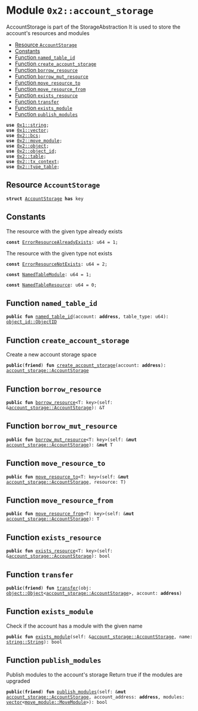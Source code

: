 
<a name="0x2_account_storage"></a>

# Module `0x2::account_storage`

AccountStorage is part of the StorageAbstraction
It is used to store the account's resources and modules


-  [Resource `AccountStorage`](#0x2_account_storage_AccountStorage)
-  [Constants](#@Constants_0)
-  [Function `named_table_id`](#0x2_account_storage_named_table_id)
-  [Function `create_account_storage`](#0x2_account_storage_create_account_storage)
-  [Function `borrow_resource`](#0x2_account_storage_borrow_resource)
-  [Function `borrow_mut_resource`](#0x2_account_storage_borrow_mut_resource)
-  [Function `move_resource_to`](#0x2_account_storage_move_resource_to)
-  [Function `move_resource_from`](#0x2_account_storage_move_resource_from)
-  [Function `exists_resource`](#0x2_account_storage_exists_resource)
-  [Function `transfer`](#0x2_account_storage_transfer)
-  [Function `exists_module`](#0x2_account_storage_exists_module)
-  [Function `publish_modules`](#0x2_account_storage_publish_modules)


<pre><code><b>use</b> <a href="">0x1::string</a>;
<b>use</b> <a href="">0x1::vector</a>;
<b>use</b> <a href="bcs.md#0x2_bcs">0x2::bcs</a>;
<b>use</b> <a href="move_module.md#0x2_move_module">0x2::move_module</a>;
<b>use</b> <a href="object.md#0x2_object">0x2::object</a>;
<b>use</b> <a href="object_id.md#0x2_object_id">0x2::object_id</a>;
<b>use</b> <a href="table.md#0x2_table">0x2::table</a>;
<b>use</b> <a href="tx_context.md#0x2_tx_context">0x2::tx_context</a>;
<b>use</b> <a href="type_table.md#0x2_type_table">0x2::type_table</a>;
</code></pre>



<a name="0x2_account_storage_AccountStorage"></a>

## Resource `AccountStorage`



<pre><code><b>struct</b> <a href="account_storage.md#0x2_account_storage_AccountStorage">AccountStorage</a> <b>has</b> key
</code></pre>



<a name="@Constants_0"></a>

## Constants


<a name="0x2_account_storage_ErrorResourceAlreadyExists"></a>

The resource with the given type already exists


<pre><code><b>const</b> <a href="account_storage.md#0x2_account_storage_ErrorResourceAlreadyExists">ErrorResourceAlreadyExists</a>: u64 = 1;
</code></pre>



<a name="0x2_account_storage_ErrorResourceNotExists"></a>

The resource with the given type not exists


<pre><code><b>const</b> <a href="account_storage.md#0x2_account_storage_ErrorResourceNotExists">ErrorResourceNotExists</a>: u64 = 2;
</code></pre>



<a name="0x2_account_storage_NamedTableModule"></a>



<pre><code><b>const</b> <a href="account_storage.md#0x2_account_storage_NamedTableModule">NamedTableModule</a>: u64 = 1;
</code></pre>



<a name="0x2_account_storage_NamedTableResource"></a>



<pre><code><b>const</b> <a href="account_storage.md#0x2_account_storage_NamedTableResource">NamedTableResource</a>: u64 = 0;
</code></pre>



<a name="0x2_account_storage_named_table_id"></a>

## Function `named_table_id`



<pre><code><b>public</b> <b>fun</b> <a href="account_storage.md#0x2_account_storage_named_table_id">named_table_id</a>(account: <b>address</b>, table_type: u64): <a href="object_id.md#0x2_object_id_ObjectID">object_id::ObjectID</a>
</code></pre>



<a name="0x2_account_storage_create_account_storage"></a>

## Function `create_account_storage`

Create a new account storage space


<pre><code><b>public</b>(<b>friend</b>) <b>fun</b> <a href="account_storage.md#0x2_account_storage_create_account_storage">create_account_storage</a>(account: <b>address</b>): <a href="account_storage.md#0x2_account_storage_AccountStorage">account_storage::AccountStorage</a>
</code></pre>



<a name="0x2_account_storage_borrow_resource"></a>

## Function `borrow_resource`



<pre><code><b>public</b> <b>fun</b> <a href="account_storage.md#0x2_account_storage_borrow_resource">borrow_resource</a>&lt;T: key&gt;(self: &<a href="account_storage.md#0x2_account_storage_AccountStorage">account_storage::AccountStorage</a>): &T
</code></pre>



<a name="0x2_account_storage_borrow_mut_resource"></a>

## Function `borrow_mut_resource`



<pre><code><b>public</b> <b>fun</b> <a href="account_storage.md#0x2_account_storage_borrow_mut_resource">borrow_mut_resource</a>&lt;T: key&gt;(self: &<b>mut</b> <a href="account_storage.md#0x2_account_storage_AccountStorage">account_storage::AccountStorage</a>): &<b>mut</b> T
</code></pre>



<a name="0x2_account_storage_move_resource_to"></a>

## Function `move_resource_to`



<pre><code><b>public</b> <b>fun</b> <a href="account_storage.md#0x2_account_storage_move_resource_to">move_resource_to</a>&lt;T: key&gt;(self: &<b>mut</b> <a href="account_storage.md#0x2_account_storage_AccountStorage">account_storage::AccountStorage</a>, resource: T)
</code></pre>



<a name="0x2_account_storage_move_resource_from"></a>

## Function `move_resource_from`



<pre><code><b>public</b> <b>fun</b> <a href="account_storage.md#0x2_account_storage_move_resource_from">move_resource_from</a>&lt;T: key&gt;(self: &<b>mut</b> <a href="account_storage.md#0x2_account_storage_AccountStorage">account_storage::AccountStorage</a>): T
</code></pre>



<a name="0x2_account_storage_exists_resource"></a>

## Function `exists_resource`



<pre><code><b>public</b> <b>fun</b> <a href="account_storage.md#0x2_account_storage_exists_resource">exists_resource</a>&lt;T: key&gt;(self: &<a href="account_storage.md#0x2_account_storage_AccountStorage">account_storage::AccountStorage</a>): bool
</code></pre>



<a name="0x2_account_storage_transfer"></a>

## Function `transfer`



<pre><code><b>public</b>(<b>friend</b>) <b>fun</b> <a href="account_storage.md#0x2_account_storage_transfer">transfer</a>(obj: <a href="object.md#0x2_object_Object">object::Object</a>&lt;<a href="account_storage.md#0x2_account_storage_AccountStorage">account_storage::AccountStorage</a>&gt;, account: <b>address</b>)
</code></pre>



<a name="0x2_account_storage_exists_module"></a>

## Function `exists_module`

Check if the account has a module with the given name


<pre><code><b>public</b> <b>fun</b> <a href="account_storage.md#0x2_account_storage_exists_module">exists_module</a>(self: &<a href="account_storage.md#0x2_account_storage_AccountStorage">account_storage::AccountStorage</a>, name: <a href="_String">string::String</a>): bool
</code></pre>



<a name="0x2_account_storage_publish_modules"></a>

## Function `publish_modules`

Publish modules to the account's storage
Return true if the modules are upgraded


<pre><code><b>public</b>(<b>friend</b>) <b>fun</b> <a href="account_storage.md#0x2_account_storage_publish_modules">publish_modules</a>(self: &<b>mut</b> <a href="account_storage.md#0x2_account_storage_AccountStorage">account_storage::AccountStorage</a>, account_address: <b>address</b>, modules: <a href="">vector</a>&lt;<a href="move_module.md#0x2_move_module_MoveModule">move_module::MoveModule</a>&gt;): bool
</code></pre>
